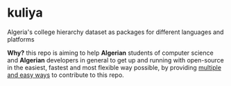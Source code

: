 # kuliya

Algeria's college hierarchy dataset as packages for different languages and platforms

**Why?**
this repo is aiming to help **Algerian** students of computer science and **Algerian** developers in general to get up and running with open-source in the easiest, fastest and most flexible way possible, by providing [multiple and easy ways](#How-To-Contribute) to contribute to this repo.
